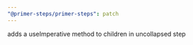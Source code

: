 ```yaml
---
"@primer-steps/primer-steps": patch
---
```


adds a useImperative method to children in uncollapsed step
